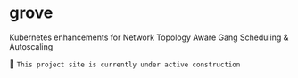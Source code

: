 # grove
Kubernetes enhancements for Network Topology Aware Gang Scheduling & Autoscaling

:construction_worker: `This project site is currently under active construction`
